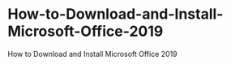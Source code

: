# How-to-Download-and-Install-Microsoft-Office-2019
How to Download and Install Microsoft Office 2019
